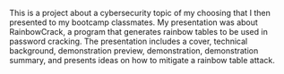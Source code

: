 This is a project about a cybersecurity topic of my choosing that I then presented to my bootcamp classmates. My presentation was about RainbowCrack, a program that generates rainbow tables to be used in password cracking. The presentation includes a cover, technical background, demonstration preview, demonstration, demonstration summary, and presents ideas on how to mitigate a rainbow table attack.
